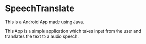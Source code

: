 # SpeechTranslate

This is a Android App made using Java. 

This App is a simple application which takes input from the user and translates the text to a audio 
speech.

